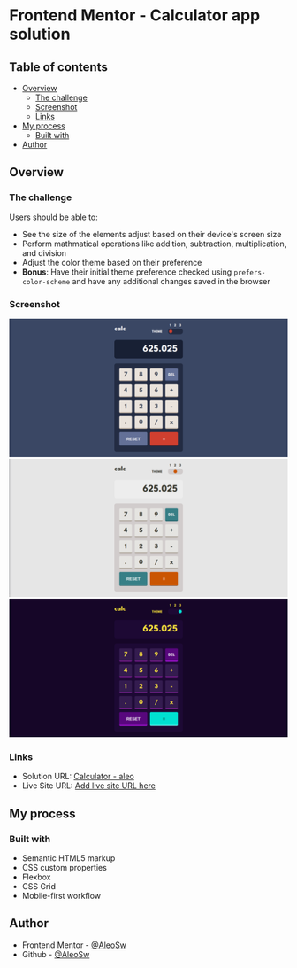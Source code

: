 # Frontend Mentor - Calculator app solution

## Table of contents

- [Overview](#overview)
  - [The challenge](#the-challenge)
  - [Screenshot](#screenshot)
  - [Links](#links)
- [My process](#my-process)
  - [Built with](#built-with)
- [Author](#author)

## Overview

### The challenge

Users should be able to:

- See the size of the elements adjust based on their device's screen size
- Perform mathmatical operations like addition, subtraction, multiplication, and division
- Adjust the color theme based on their preference
- **Bonus**: Have their initial theme preference checked using `prefers-color-scheme` and have any additional changes saved in the browser

### Screenshot

![](./assets/images/Screenshot1.png)
![](./assets/images/Screenshot2.png)
![](./assets/images/Screenshot3.png)

### Links

- Solution URL: [Calculator - aleo](https://github.com/AleoSw/calculator-Aleo)
- Live Site URL: [Add live site URL here](https://aleosw.github.io/calculator-Aleo)

## My process

### Built with

- Semantic HTML5 markup
- CSS custom properties
- Flexbox
- CSS Grid
- Mobile-first workflow

## Author

- Frontend Mentor - [@AleoSw](https://www.frontendmentor.io/profile/AleoSw)
- Github - [@AleoSw](https://github.com/AleoSw)

